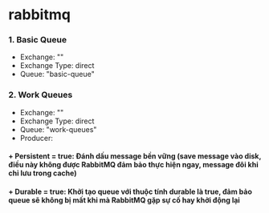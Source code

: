 # rabbitmq

### 1. Basic Queue
* Exchange: ""
* Exchange Type: direct
* Queue: "basic-queue"

### 2. Work Queues
* Exchange: ""
* Exchange Type: direct
* Queue: "work-queues"
* Producer:
#### + Persistent = true: Đánh dấu message bền vững (save message vào disk, điều này không được RabbitMQ đảm bảo thực hiện ngay, message đôi khi chỉ lưu trong cache)
#### + Durable = true: Khởi tạo queue với thuộc tính durable là true, đảm bảo queue sẽ không bị mất khi mà RabbitMQ gặp sự cố hay khởi động lại 
